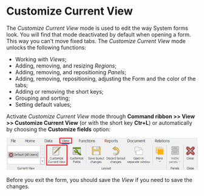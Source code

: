 # Customize Current View

The *Customize Current View* mode is used to edit the way System forms look. You will find that mode deactivated by default when opening a form. This way you can't move fixed tabs. The *Customize Current View* mode unlocks the following functions:

- Working with *Views*;
- Adding, removing, and resizing *Regions*;
- Adding, removing, and repositioning *Panels*;
- Adding, removing, repositioning, adjusting the Form and the color of the tabs;
- Adding or removing the short keys;
- Grouping and sorting;
- Setting default values;

Activate *Customize Current View* mode through <b>Command ribbon >> View >> Customize Current View</b> (or with the short key <b>Ctr+L</b>) or automatically by choosing the <b>Customize fields</b> option:

![Customize Current View](pictures/customize-current-view.png) 

Before you exit the form, you should save the *View* if you need to save the changes.
